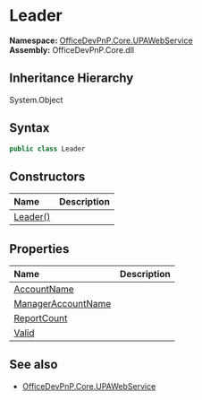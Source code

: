 # Leader
  

**Namespace:** [OfficeDevPnP.Core.UPAWebService](OfficeDevPnP.Core.UPAWebService.md)  
**Assembly:** OfficeDevPnP.Core.dll  
## Inheritance Hierarchy
System.Object  
## Syntax
```C#
public class Leader
```
## Constructors
|**Name**|**Description**|
|:-----|:-----|
| [Leader()](OfficeDevPnP.Core.UPAWebService.Leader.ctor1.md) |  
## Properties
|**Name**|**Description**|
|:-----|:-----|
| [AccountName](OfficeDevPnP.Core.UPAWebService.Leader.AccountName.md) | 
| [ManagerAccountName](OfficeDevPnP.Core.UPAWebService.Leader.ManagerAccountName.md) | 
| [ReportCount](OfficeDevPnP.Core.UPAWebService.Leader.ReportCount.md) | 
| [Valid](OfficeDevPnP.Core.UPAWebService.Leader.Valid.md) | 
## See also
- [OfficeDevPnP.Core.UPAWebService](OfficeDevPnP.Core.UPAWebService.md)
